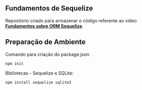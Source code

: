 ## Fundamentos de Sequelize
Repositório criado para armazenar o código referente ao vídeo [**Fundamentos sobre ORM Sequelize**](https://youtu.be/0tF2ty48Wmc).

## Preparação de Ambiente

Comando para criação do package.json:
```
npm init
```

Bibliotecas - Sequelize e SQLite:
```
npm install sequelize sqlite3
```
